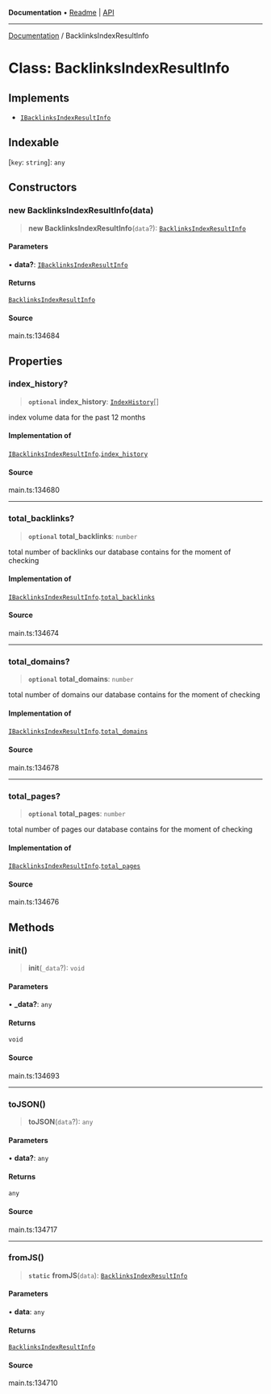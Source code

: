**Documentation** • [Readme](../README.md) \| [API](../globals.md)

***

[Documentation](../README.md) / BacklinksIndexResultInfo

# Class: BacklinksIndexResultInfo

## Implements

- [`IBacklinksIndexResultInfo`](../interfaces/IBacklinksIndexResultInfo.md)

## Indexable

 \[`key`: `string`\]: `any`

## Constructors

### new BacklinksIndexResultInfo(data)

> **new BacklinksIndexResultInfo**(`data`?): [`BacklinksIndexResultInfo`](BacklinksIndexResultInfo.md)

#### Parameters

• **data?**: [`IBacklinksIndexResultInfo`](../interfaces/IBacklinksIndexResultInfo.md)

#### Returns

[`BacklinksIndexResultInfo`](BacklinksIndexResultInfo.md)

#### Source

main.ts:134684

## Properties

### index\_history?

> **`optional`** **index\_history**: [`IndexHistory`](IndexHistory.md)[]

index volume data for the past 12 months

#### Implementation of

[`IBacklinksIndexResultInfo`](../interfaces/IBacklinksIndexResultInfo.md).[`index_history`](../interfaces/IBacklinksIndexResultInfo.md#index_history)

#### Source

main.ts:134680

***

### total\_backlinks?

> **`optional`** **total\_backlinks**: `number`

total number of backlinks our database contains for the moment of checking

#### Implementation of

[`IBacklinksIndexResultInfo`](../interfaces/IBacklinksIndexResultInfo.md).[`total_backlinks`](../interfaces/IBacklinksIndexResultInfo.md#total_backlinks)

#### Source

main.ts:134674

***

### total\_domains?

> **`optional`** **total\_domains**: `number`

total number of domains our database contains for the moment of checking

#### Implementation of

[`IBacklinksIndexResultInfo`](../interfaces/IBacklinksIndexResultInfo.md).[`total_domains`](../interfaces/IBacklinksIndexResultInfo.md#total_domains)

#### Source

main.ts:134678

***

### total\_pages?

> **`optional`** **total\_pages**: `number`

total number of pages our database contains for the moment of checking

#### Implementation of

[`IBacklinksIndexResultInfo`](../interfaces/IBacklinksIndexResultInfo.md).[`total_pages`](../interfaces/IBacklinksIndexResultInfo.md#total_pages)

#### Source

main.ts:134676

## Methods

### init()

> **init**(`_data`?): `void`

#### Parameters

• **\_data?**: `any`

#### Returns

`void`

#### Source

main.ts:134693

***

### toJSON()

> **toJSON**(`data`?): `any`

#### Parameters

• **data?**: `any`

#### Returns

`any`

#### Source

main.ts:134717

***

### fromJS()

> **`static`** **fromJS**(`data`): [`BacklinksIndexResultInfo`](BacklinksIndexResultInfo.md)

#### Parameters

• **data**: `any`

#### Returns

[`BacklinksIndexResultInfo`](BacklinksIndexResultInfo.md)

#### Source

main.ts:134710
